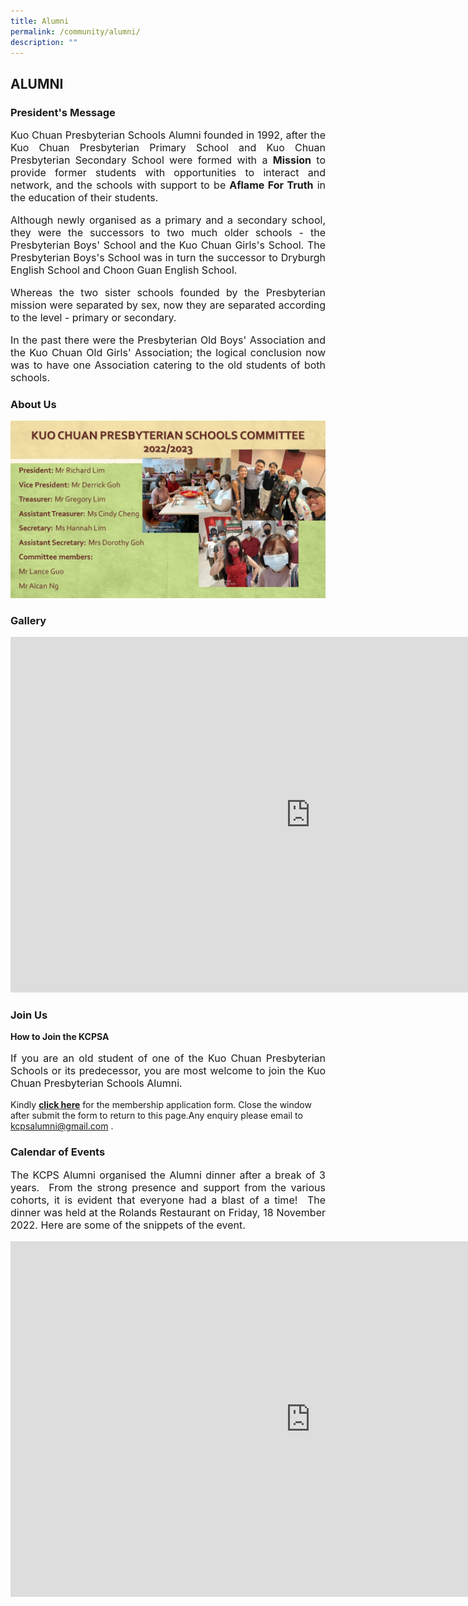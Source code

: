 ```yaml
---
title: Alumni
permalink: /community/alumni/
description: ""
---
```

## ALUMNI


### President's Message

<div align="justify">
<p style="text-align: justify;font-size:16px;">
Kuo Chuan Presbyterian Schools Alumni founded in 1992, after the Kuo Chuan Presbyterian Primary School and Kuo Chuan Presbyterian Secondary School were formed with a&nbsp;<b>Mission</b>&nbsp;to provide former students with opportunities to interact and network, and the schools with support to be&nbsp;<b>Aflame For Truth</b>&nbsp;in the education of their students. </p> 
  
<p style="text-align: justify;font-size:16px;">
Although newly organised as a primary and a secondary school, they were the successors to two much older schools - the Presbyterian Boys' School and the Kuo Chuan Girls's School. The Presbyterian Boys's School was in turn the successor to Dryburgh English School and Choon Guan English School.  </p>
  
<p style="text-align: justify;font-size:16px;">
Whereas the two sister schools founded by the Presbyterian mission were separated by sex, now they are separated according to the level - primary or secondary.</p>  
  
<p style="text-align: justify;font-size:16px;">
In the past there were the Presbyterian Old Boys' Association and the Kuo Chuan Old Girls' Association; the logical conclusion now was to have one Association catering to the old students of both schools.</p></div>

### About Us

![](/images/Our%20People/alumni2022comm.jpg)


### Gallery

<iframe allowfullscreen="true" height="569" width="960" frameborder="0" src="https://docs.google.com/presentation/d/e/2PACX-1vSRP9bXgOx9hpe7y6wnwECvhQ-2a0rxnsPbdXQ1ileu6t-8hevUhjkgLSednj5TjyW8IqcyEv3XnED9/embed?start=true&amp;loop=true&amp;delayms=3000"></iframe>


### Join Us
**How to Join the KCPSA**

<p style="text-align: justify;font-size:16px;">If you are an old student of one of the Kuo Chuan Presbyterian Schools or its predecessor, you are most welcome to join the Kuo Chuan Presbyterian Schools Alumni.</p>

Kindly&nbsp;**[click here](https://docs.google.com/forms/d/e/1FAIpQLSdcVESS0CuZXA45-iiQl4sV08i8W2_NtzHOYr_AHNDsI5McXw/viewform)**&nbsp;for the membership application form. Close the window after submit the form to return to this page.Any enquiry please email to <a href="mailto:kcpsalumni@gmail.com">kcpsalumni@gmail.com .</a>  

### Calendar of Events


<p style="text-align: justify;font-size:16px;">The KCPS Alumni organised the Alumni dinner after a break of 3 years.&nbsp; From the strong presence and support from the various cohorts, it is evident that everyone had a blast of a time!&nbsp; The dinner was held at the Rolands Restaurant on Friday, 18 November 2022. Here are some of the snippets of the event.</p>

<iframe allowfullscreen="true" height="569" width="960" frameborder="0" src="https://docs.google.com/presentation/d/e/2PACX-1vTejTVf97BKSA4hkBmxD2DOBuHuokOvVHWawjaLXmg5g9ZLyhB3IfUjgRCUfLuveKnXNdbAApVKd2KP/embed?start=true&amp;loop=true&amp;delayms=3000"></iframe>